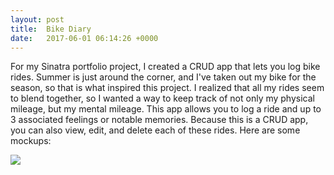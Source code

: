 ```yaml
---
layout: post
title:  Bike Diary
date:   2017-06-01 06:14:26 +0000
---
```



For my Sinatra portfolio project, I created a CRUD app that lets you log bike rides. Summer is just around the corner, and I've taken out my bike for the season, so that is what inspired this project. I realized that all my rides seem to blend together, so I wanted a way to keep track of not only my physical mileage, but my mental mileage. This app allows you to log a ride and up to 3 associated feelings or notable memories. Because this is a CRUD app, you can also view, edit, and delete each of these rides. Here are some mockups:

![](http://)
